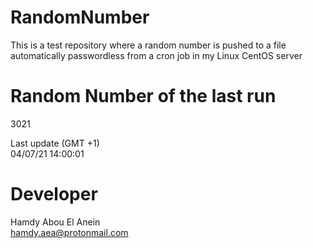 # RandomNumber    
This is a test repository where a random number is pushed to a file automatically passwordless from a cron job in my Linux CentOS server    
# Random Number of the last run   
3021
      
Last update (GMT +1)    
04/07/21 14:00:01
# Developer    
Hamdy Abou El Anein   
hamdy.aea@protonmail.com
